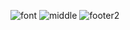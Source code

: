 
![font](https://github.com/Carl4WebDev/Simon-Game/assets/118111050/32edb89d-3056-49f9-a74b-4846433485c3)
![middle](https://github.com/Carl4WebDev/Simon-Game/assets/118111050/a3bbdbf8-9b51-49b5-9a12-7e0c9e1275f9)
![footer2](https://github.com/Carl4WebDev/Simon-Game/assets/118111050/91e6d569-6802-472e-a342-6f432e0eaed9)

